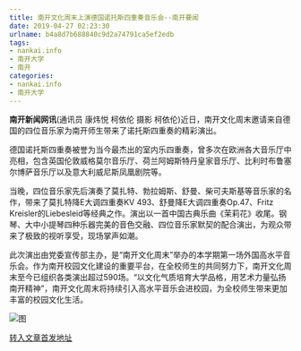 ```yaml
---
title: 南开文化周末上演德国诺托斯四重奏音乐会--南开要闻
date: 2019-04-27 02:23:30
urlname: b4a8d7b688840c9d2a74791ca5ef2edb
tags: 
- nankai.info
- 南开大学
- 南开
categories:
- nankai.info
- 南开大学
---
```


**南开新闻网讯**(通讯员 康炜悦 柯依伦 摄影 柯依伦)近日，南开文化周末邀请来自德国的四位音乐家为南开师生带来了诺托斯四重奏的精彩演出。

德国诺托斯四重奏被誉为当今最杰出的室内乐四重奏，曾多次在欧洲各大音乐厅中亮相，包含英国伦敦威格莫尔音乐厅、荷兰阿姆斯特丹皇家音乐厅、比利时布鲁塞尔博萨音乐厅以及意大利威尼斯凤凰剧院等。

当晚，四位音乐家先后演奏了莫扎特、勃拉姆斯、舒曼、柴可夫斯基等音乐家的名作，带来了莫扎特降E大调四重奏KV 493、舒曼降E大调四重奏Op.47、Fritz Kreisler的Liebesleid等经典之作。演出以一首中国古典乐曲《茉莉花》收尾。钢琴、大中小提琴四种乐器完美的音色交融、四位音乐家默契的配合演出，为观众带来了极致的视听享受，现场掌声如潮。

此次演出由党委宣传部主办，是“南开文化周末”举办的本学期第一场外国高水平音乐会。作为南开校园文化建设的重要平台，在全校师生的共同努力下，南开文化周末至今已组织各类演出超过590场。“以文化气质培育大学品格，用艺术力量弘扬南开精神”，南开文化周末将持续引入高水平音乐会进校园，为全校师生带来更加丰富的校园文化生活。

![图](http://news.nankai.edu.cn/pic/0/00/35/04/350424_237853.jpg)

[转入文章首发地址](http://news.nankai.edu.cn/nkyw/system/2019/04/22/000446340.shtml)
